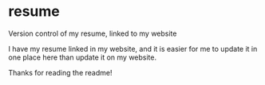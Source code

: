 # resume
Version control of my resume, linked to my website

I have my resume linked in my website, and it is easier for me to update it in one place here than update it on my website.

Thanks for reading the readme!
